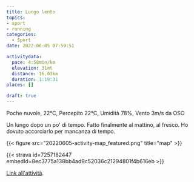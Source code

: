 ```yaml
---
title: Lungo lento
topics:
- sport
- running
categories: 
  - Sport
date: 2022-06-05 07:59:51

activitydata:
  pace: 4:58min/km
  elevation: 31mt
  distance: 16.03km
  duration: 1:19:31
places: []

draft: true
---
```


Poche nuvole, 22°C, Percepito 22°C, Umidità 78%, Vento 3m/s da OSO

<!--more-->

Un lungo dopo un po' di tempo. Fatto finalmente al mattino, al fresco. Ho dovuto accorciarlo per mancanza di tempo.

{{<  figure src="20220605-activity-map_featured.png" title="map" >}}

{{< strava id=7257182447 embedId=8ec3775a138bb4ad9c52036c21294801f4b616eb >}}

[Link all'attività](https://strava.com/activities/7257182447).
